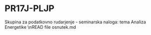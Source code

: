# PR17J-PLJP
Skupina za podatkovno rudarjenje - seminarska naloga: tema Analiza Energetike
\nREAD file osnutek.md
